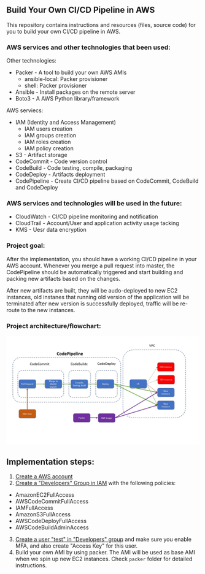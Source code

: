 ## Build Your Own CI/CD Pipeline in AWS

This repository contains instructions and resources (files, source code) for you to build your own CI/CD pipeline in AWS.

### AWS services and other technologies that been used:
Other technologies:
* Packer - A tool to build your own AWS AMIs
  * ansible-local: Packer provisioner
  * shell: Packer provisioner
* Ansible - Install packages on the remote server
* Boto3 - A AWS Python library/framework

AWS serviecs:
* IAM (Identity and Access Management)
  * IAM users creation
  * IAM groups creation
  * IAM roles creation
  * IAM policy creation
* S3 - Artifact storage
* CodeCommit - Code version control
* CodeBuild - Code testing, compile, packaging
* CodeDeploy - Artifacts deployment
* CodePipeline - Create CI/CD pipeline based on CodeCommit, CodeBuild and CodeDeploy

### AWS services and technologies will be used in the future:
* CloudWatch - CI/CD pipeline monitoring and notification
* CloudTrail - Account/User and application activity usage tacking
* KMS - Uesr data encryption

### Project goal:
After the implementation, you should have a working CI/CD pipeline in your AWS account. Whenever you merge a pull request into master, the CodePipeline should be automatically triggered and start building and packing new artifacts based on the changes. 

After new artifacts are built, they will be audo-deployed to new EC2 instances, old instanes that running old version of the application will be terminated after new version is successfully deployed, traffic will be re-route to the new instances.

### Project architecture/flowchart:
![Project flowchart](files/image/architecture.JPG)

## Implementation steps:
1. [Create a AWS account](https://aws.amazon.com/free/?sc_channel=PS&sc_campaign=acquisition_US&sc_publisher=google&sc_medium=cloud_computing_b&sc_content=aws_account_p_control_q32016&sc_detail=create%20aws%20account&sc_category=cloud_computing&sc_segment=102882714042&sc_matchtype=p&sc_country=US&s_kwcid=AL!4422!3!102882714042!p!!g!!create%20aws%20account&ef_id=WiBbmgAABHt7gARB:20180122215959:s)
2. [Create a "Developers" Group in IAM](https://docs.aws.amazon.com/IAM/latest/UserGuide/id_groups_create.html) with the following policies:
  * AmazonEC2FullAccess
  * AWSCodeCommitFullAccess
  * IAMFullAccess
  * AmazonS3FullAccess
  * AWSCodeDeployFullAccess
  * AWSCodeBuildAdminAccess
3. [Create a user "test" in "Developers" group](https://docs.aws.amazon.com/IAM/latest/UserGuide/id_users_create.html) and make sure you enable MFA, and also create "Access Key" for this user.
4. Build your own AMI by using packer. The AMI will be used as base AMI when we spin up new EC2 instances. Check `packer` folder for detailed instructions.